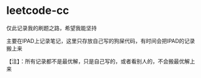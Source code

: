 # leetcode-cc
仅此记录我的刷题之路，希望我能坚持

主要在IPAD上记录笔记，这里只存放自己写的狗屎代码，有时间会把IPAD的记录搬上来

【注】：所有记录都不是最优解，只是自己写的，或者看别人的，不会搬最优解上来


